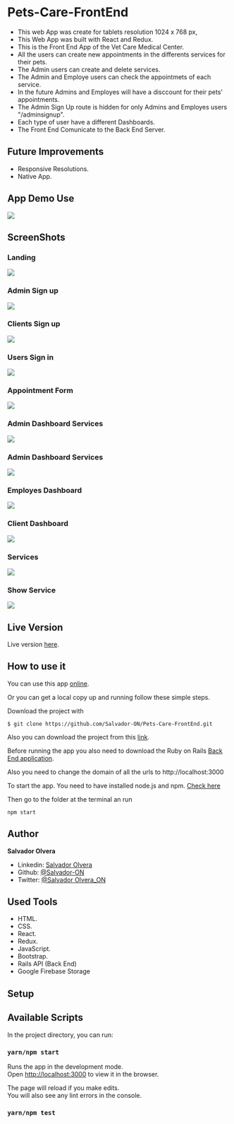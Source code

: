# Pets-Care-FrontEnd

- This web App was create for tablets resolution 1024 x 768 px,
- This Web App was built with React and Redux. 
- This is the Front End App of the Vet Care Medical Center.
- All the users can create new appointments in the differents services for their pets.
- The Admin users can create and delete services.
- The Admin and Employe users can check the appointmets of each service.
- In the future Admins and Employes will have a disccount for their pets' appointments.
- The Admin Sign Up route is hidden for only Admins and Employes users "/adminsignup".
- Each type of user have a different Dashboards.
- The Front End Comunicate to the Back End Server.

## Future Improvements
- Responsive Resolutions.
- Native App. 

## App Demo Use

![](./screenshots/demo-show.gif)

## ScreenShots

### Landing
![](./screenshots/ScreenshotLanding.png)

### Admin Sign up
![](./screenshots/ScreenshotAdminSignup.png)

### Clients Sign up
![](./screenshots/ScreenshotSignup.png)

### Users Sign in
![](./screenshots/ScreenshotSignin.png)

### Appointment Form
![](./screenshots/ScreenshotAppointment.png)

### Admin Dashboard Services
![](./screenshots/ScreenshotAdminDashboard.png)

### Admin Dashboard Services
![](./screenshots/ScreenshotDashboardServices.png)

### Employes Dashboard
![](./screenshots/ScreenshotEmployeDashboard.png)

### Client Dashboard
![](./screenshots/ScreenshotClientDashboard.png)

### Services
![](./screenshots/ScreenshotServices.png)

### Show Service
![](./screenshots/ScreenshotShow.png)


## Live Version

Live version [here](https://pets-care.netlify.app).

## How to use it

You can use this app [online](https://pets-care.netlify.app).

Or you can get a local copy up and running follow these simple steps.

Download the project with
```
$ git clone https://github.com/Salvador-ON/Pets-Care-FrontEnd.git
```
Also you can download the project from this [link](https://github.com/Salvador-ON/Pets-Care-FrontEnd).


Before running the app you also need to download the Ruby on Rails [Back End application](https://github.com/Salvador-ON/Pets-Care-BackEnd-Api).

Also you need to change the domain of all the urls to http://localhost:3000

To start the app. You need to have installed node.js and npm. [Check here](https://www.npmjs.com/get-npm)

Then go to the folder at the terminal an run 

```
npm start
```


## Author

**Salvador Olvera**
- Linkedin: [Salvador Olvera](https://www.linkedin.com/in/salvador-olvera-n)
- Github: [@Salvador-ON](https://github.com/Salvador-ON)
- Twitter: [@Salvador Olvera_ON](https://twitter.com/Salvador_ON) 

## Used Tools

- HTML.
- CSS.
- React.
- Redux.
- JavaScript.
- Bootstrap.
- Rails API (Back End)
- Google Firebase Storage

## Setup

## Available Scripts

In the project directory, you can run:

### `yarn/npm start`

Runs the app in the development mode.<br />
Open [http://localhost:3000](http://localhost:3000) to view it in the browser.

The page will reload if you make edits.<br />
You will also see any lint errors in the console.

### `yarn/npm test`
